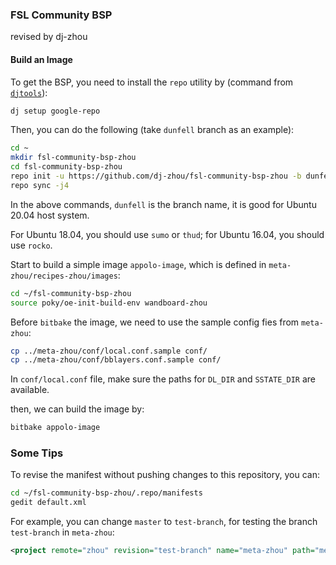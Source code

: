 ### FSL Community BSP

revised by dj-zhou

#### Build an Image

To get the BSP, you need to install the  `repo` utility by (command from [`djtools`](https://github.com/dj-zhou/djtools)):

```bash
dj setup google-repo
```

Then, you can do the following (take `dunfell` branch as an example):

```bash
cd ~
mkdir fsl-community-bsp-zhou
cd fsl-community-bsp-zhou
repo init -u https://github.com/dj-zhou/fsl-community-bsp-zhou -b dunfell
repo sync -j4
```

In the above commands, `dunfell` is the branch name, it is good for Ubuntu 20.04  host system.

For Ubuntu 18.04, you should use `sumo` or `thud`; for Ubuntu 16.04, you should use `rocko`.

Start to build a simple image `appolo-image`, which is defined in `meta-zhou/recipes-zhou/images`:

```bash
cd ~/fsl-community-bsp-zhou
source poky/oe-init-build-env wandboard-zhou
```

Before `bitbake` the image, we need to use the sample config fies from `meta-zhou`:

```bash
cp ../meta-zhou/conf/local.conf.sample conf/
cp ../meta-zhou/conf/bblayers.conf.sample conf/
```

In `conf/local.conf` file, make sure the paths for `DL_DIR` and `SSTATE_DIR`  are available.

then, we can build the image by:

```bash
bitbake appolo-image
```

### Some Tips

To revise the manifest without pushing changes to this repository, you can:

```bash
cd ~/fsl-community-bsp-zhou/.repo/manifests
gedit default.xml
```

 For example, you can change `master` to `test-branch`, for testing the branch `test-branch` in `meta-zhou`:

```xml
<project remote="zhou" revision="test-branch" name="meta-zhou" path="meta-zhou"/>
```
